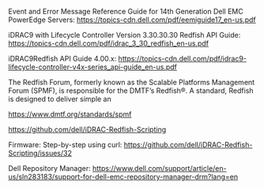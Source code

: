 Event and Error Message Reference Guide for 14th Generation Dell EMC PowerEdge Servers: https://topics-cdn.dell.com/pdf/eemiguide17_en-us.pdf

iDRAC9 with Lifecycle Controller Version 3.30.30.30 Redfish API Guide: https://topics-cdn.dell.com/pdf/idrac_3_30_redfish_en-us.pdf

iDRAC9Redfish API Guide 4.00.x: https://topics-cdn.dell.com/pdf/idrac9-lifecycle-controller-v4x-series_api-guide_en-us.pdf

The Redfish Forum, formerly known as the Scalable Platforms Management Forum (SPMF), is responsible for the DMTF’s Redfish®. A standard, Redfish is designed to deliver simple an

https://www.dmtf.org/standards/spmf

https://github.com/dell/iDRAC-Redfish-Scripting

Firmware:
Step-by-step using curl: https://github.com/dell/iDRAC-Redfish-Scripting/issues/32

Dell Repository Manager: https://www.dell.com/support/article/en-us/sln283183/support-for-dell-emc-repository-manager-drm?lang=en

